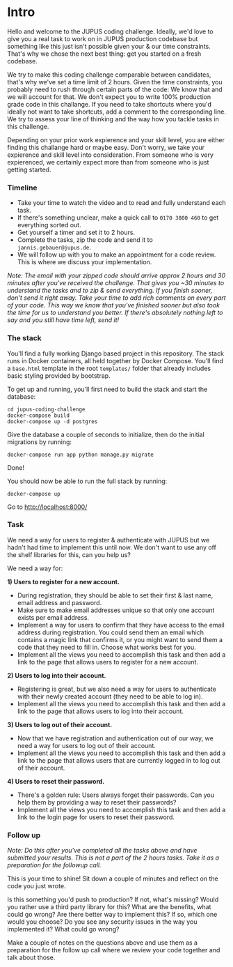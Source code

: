 # Intro

Hello and welcome to the JUPUS coding challenge. Ideally, we'd love to give you a real task to work on in 
JUPUS production codebase but something like this just isn't possible given your & our 
time constraints. That's why we chose the next best thing: get you started on a fresh codebase.

We try to make this coding challenge comparable between candidates, that's why we've set
a time limit of 2 hours. Given the time constraints, you probably need to
rush through certain parts of the code: We know that and we will account for that. We don't
expect you to write 100% production grade code in this challange. If you need to take 
shortcuts where you'd ideally not want to take shortcuts, add a comment to the corresponding 
line. We try to assess your line of thinking and the way how you tackle tasks in this challenge.

Depending on your prior work expierence and your skill level, you are either finding this 
challange hard or maybe easy. Don't worry, we take your expierence and skill
level into consideration. From someone who is very expierenced, we certainly expect more
than from someone who is just getting started.


### Timeline
- Take your time to watch the video and to read and fully understand each task. 
- If there's something unclear, make a quick call to `0170 3800 460` to get everything sorted
out.
- Get yourself a timer and set it to 2 hours.
- Complete the tasks, zip the code and send it to `jannis.gebauer@jupus.de`.
- We will follow up with you to make an appointment for a code review. This is where we
discuss your implementation.

*Note: The email with your zipped code should arrive approx 2 hours and 30 minutes after you've
received the challenge. That gives you ~30 minutes to understand the tasks and to zip & send
everything. If you finish sooner, don't send it right away. Take your time to add rich
comments on every part of your code. This way we know that you've finished sooner but also
took the time for us to understand you better. If there's absolutely nothing left to say and
you still have time left, send it!*

### The stack

You'll find a fully working Django based project in this repository. The stack runs in Docker
containers, all held together by Docker Compose. You'll find a `base.html` template in the
root `templates/` folder that already includes basic styling provided by bootstrap. 

To get up and running, you'll first need to build the stack and start the database:

```shell
cd jupus-coding-challenge
docker-compose build
docker-compose up -d postgres
```

Give the database a couple of seconds to initialize, then do the initial migrations by 
running:

```shell
docker-compose run app python manage.py migrate
```

Done!

You should now be able to run the full stack by running:

```shell
docker-compose up
```

Go to [http://localhost:8000/](http://localhost:8000/) 

### Task

We need a way for users to register & authenticate with JUPUS but we hadn't had time to
implement this until now. We don't want to use any off the shelf libraries for this,
can you help us?

We need a way for:

**1) Users to register for a new account.**
- During registration, they should be able to set their first & last name, email address and password. 
- Make sure to make email addresses unique so that only one account exists per email address.
- Implement a way for users to confirm that they have access to the email address during registration.
You could send them an email which contains a magic link that confirms it, or you might want to send them
a code that they need to fill in. Choose what works best for you.
- Implement all the views you need to accomplish this task and then add a link to the page
that allows users to register for a new account.

**2) Users to log into their account.**
 - Registering is great, but we also need a way for users to authenticate with their newly created account (they need to be able to log in).
 - Implement all the views you need to accomplish this task and then add a link to the page
that allows users to log into their account.

**3) Users to log out of their account.**
- Now that we have registration and authentication out of our way, we need a way for users to
log out of their account.
- Implement all the views you need to accomplish this task and then add a link to the page
that allows users that are currently logged in to log out of their account.

**4) Users to reset their password.**
- There's a golden rule: Users always forget their passwords. Can you help them by providing
a way to reset their passwords?
- Implement all the views you need to accomplish this task and then add a link to the login
page for users to reset their password.

### Follow up
*Note: Do this after you've completed all the tasks above and have submitted your results. 
This is not a part of the 2 hours tasks. Take it as a preparation for the followup call.* 

This is your time to shine! Sit down a couple of minutes and reflect on the code you just 
wrote.

Is this something you'd push to production? If not, what's missing? Would you rather use
a third party library for this? What are the benefits, what could go wrong? Are there better
way to implement this? If so, which one would you choose? Do you see any security issues
in the way you implemented it? What could go wrong?

Make a couple of notes on the questions above and use them as a preparation  for the follow 
up call where we review your code together and talk about those.
